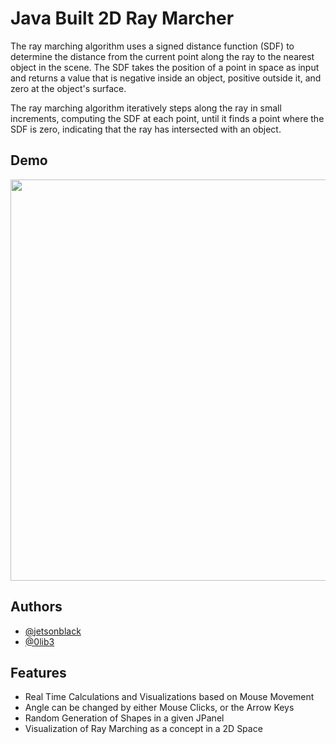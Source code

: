
# Java Built 2D Ray Marcher
The ray marching algorithm uses a signed distance function (SDF) to determine the distance from the current point along the ray to the nearest object in the scene. The SDF takes the position of a point in space as input and returns a value that is negative inside an object, positive outside it, and zero at the object's surface.

The ray marching algorithm iteratively steps along the ray in small increments, computing the SDF at each point, until it finds a point where the SDF is zero, indicating that the ray has intersected with an object.

## Demo
<p align="center">
  <img width="640" height="642" src="media/rayMarchGif.gif">
</p>



## Authors

- [@jetsonblack](https://www.github.com/jetsonblack)
- [@0lib3](https://github.com/0lib3)


## Features

- Real Time Calculations and Visualizations based on Mouse Movement
- Angle can be changed by either Mouse Clicks, or the Arrow Keys
- Random Generation of Shapes in a given JPanel
- Visualization of Ray Marching as a concept in a 2D Space
